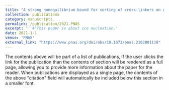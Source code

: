 ```yaml
---
title: "A strong nonequilibrium bound for sorting of cross-linkers on growing biopolymers"
collection: publications
category: manuscripts
permalink: /publication/2021-PNAS 
excerpt: '' #'This paper is about ice nucleation.'
date: 2021-1-1
venue: 'PNAS'
external_link: "https://www.pnas.org/doi/abs/10.1073/pnas.2102881118"
---
```


The contents above will be part of a list of publications, if the user clicks the link for the publication than the contents of section will be rendered as a full page, allowing you to provide more information about the paper for the reader. When publications are displayed as a single page, the contents of the above "citation" field will automatically be included below this section in a smaller font.
